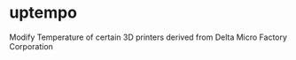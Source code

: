 uptempo
=======

Modify Temperature of certain 3D printers derived from Delta Micro Factory Corporation
